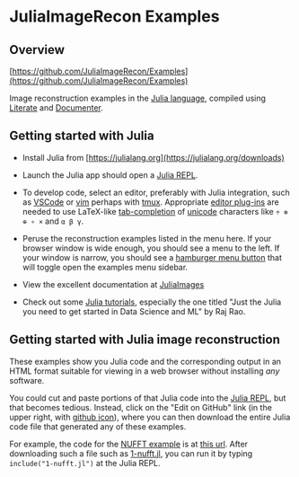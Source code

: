 
# JuliaImageRecon Examples

## Overview

[https://github.com/JuliaImageRecon/Examples](https://github.com/JuliaImageRecon/Examples)

Image reconstruction examples
in the
[Julia language](https://julialang.org),
compiled using
[Literate](https://github.com/fredrikekre/Literate.jl)
and
[Documenter](https://github.com/JuliaDocs/Documenter.jl).


## Getting started with Julia

* Install Julia from
  [https://julialang.org](https://julialang.org/downloads)

* Launch the Julia app
  should open a
  [Julia REPL](https://docs.julialang.org/en/v1/stdlib/REPL).

* To develop code, select an editor, preferably with Julia integration, such as
  [VSCode](https://www.julia-vscode.org)
  or [vim](https://github.com/JuliaEditorSupport/julia-vim)
  perhaps with
  [tmux](https://discourse.julialang.org/t/julia-vim-tutorial-for-newbies/36636).
  Appropriate
  [editor plug-ins](https://github.com/JuliaEditorSupport)
  are needed to use LaTeX-like
  [tab-completion](https://docs.julialang.org/en/v1/stdlib/REPL/#Tab-completion)
  of
  [unicode](https://docs.julialang.org/en/v1/manual/unicode-input/#Unicode-Input)
  characters like `÷ ⊗ ⊕ ∘ ×` and `α β γ`.

* Peruse the reconstruction examples listed in the menu here.
  If your browser window is wide enough,
  you should see a menu to the left.
  If your window is narrow,
  you should see a
  [hamburger menu button](https://en.wikipedia.org/wiki/Hamburger_button)
  that will toggle open the examples menu sidebar.

* View the excellent documentation at
  [JuliaImages](https://juliaimages.org)

* Check out some [Julia tutorials](https://julialang.org/learning/tutorials),
  especially the one titled
  "Just the Julia you need to get started in Data Science and ML" by Raj Rao.


## Getting started with Julia image reconstruction

These examples show you Julia code
and the corresponding output
in an HTML format suitable for viewing
in a web browser
without installing *any* software.

You could cut and paste portions of that Julia code
into the
[Julia REPL](https://docs.julialang.org/en/v1/stdlib/REPL),
but that becomes tedious.
Instead,
click on the "Edit on GitHub" link
(in the upper right, with
[github icon](https://github.githubassets.com/images/modules/logos_page/GitHub-Mark.png)),
where you can then download the entire Julia code file
that generated any of these examples.

For example,
the code for the
[NUFFT example](https://juliaimagerecon.github.io/Examples/mri/1-nufft)
is at
[this url](https://github.com/JuliaImageRecon/Examples/blob/main/docs/lit/mri/1-nufft.jl).
After downloading such a file such as
[1-nufft.jl](https://github.com/JuliaImageRecon/Examples/blob/main/docs/lit/mri/1-nufft.jl),
you can run it
by typing
`include("1-nufft.jl")`
at the Julia REPL.
